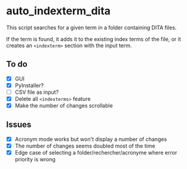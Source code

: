 # auto_indexterm_dita

This script searches for a given term in a folder containing DITA files.

If the term is found, it adds it to the existing index terms of the file, or it creates an ```<indexterm>``` section with the input term.

## To do
- [X] GUI
- [X] PyInstaller?
- [ ] CSV file as input?
- [X] Delete all ```<indexterms>```  feature
- [X] Make the number of changes scrollable 

## Issues
- [X] Acronym mode works but won't display a number of changes
- [X] The number of changes seems doubled most of the time
- [X] Edge case of selecting a folder/rechercher/acronyme where error priority is wrong
